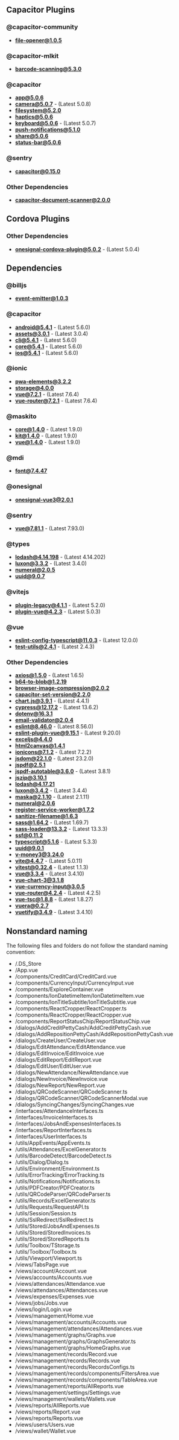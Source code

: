 ## Capacitor Plugins

### @capacitor-community
- **file-opener@1.0.5**
### @capacitor-mlkit
- **barcode-scanning@5.3.0**
### @capacitor
- **app@5.0.6**
- **camera@5.0.7** - (Latest 5.0.8)
- **filesystem@5.2.0**
- **haptics@5.0.6**
- **keyboard@5.0.6** - (Latest 5.0.7)
- **push-notifications@5.1.0**
- **share@5.0.6**
- **status-bar@5.0.6**
### @sentry
- **capacitor@0.15.0**
### Other Dependencies
- **capacitor-document-scanner@2.0.0**
## Cordova Plugins

### Other Dependencies
- **onesignal-cordova-plugin@5.0.2** - (Latest 5.0.4)
## Dependencies

### @billjs
- **event-emitter@1.0.3**
### @capacitor
- **android@5.4.1** - (Latest 5.6.0)
- **assets@3.0.1** - (Latest 3.0.4)
- **cli@5.4.1** - (Latest 5.6.0)
- **core@5.4.1** - (Latest 5.6.0)
- **ios@5.4.1** - (Latest 5.6.0)
### @ionic
- **pwa-elements@3.2.2**
- **storage@4.0.0**
- **vue@7.2.1** - (Latest 7.6.4)
- **vue-router@7.2.1** - (Latest 7.6.4)
### @maskito
- **core@1.4.0** - (Latest 1.9.0)
- **kit@1.4.0** - (Latest 1.9.0)
- **vue@1.4.0** - (Latest 1.9.0)
### @mdi
- **font@7.4.47**
### @onesignal
- **onesignal-vue3@2.0.1**
### @sentry
- **vue@7.81.1** - (Latest 7.93.0)
### @types
- **lodash@4.14.198** - (Latest 4.14.202)
- **luxon@3.3.2** - (Latest 3.4.0)
- **numeral@2.0.5**
- **uuid@9.0.7**
### @vitejs
- **plugin-legacy@4.1.1** - (Latest 5.2.0)
- **plugin-vue@4.2.3** - (Latest 5.0.3)
### @vue
- **eslint-config-typescript@11.0.3** - (Latest 12.0.0)
- **test-utils@2.4.1** - (Latest 2.4.3)
### Other Dependencies
- **axios@1.5.0** - (Latest 1.6.5)
- **b64-to-blob@1.2.19**
- **browser-image-compression@2.0.2**
- **capacitor-set-version@2.2.0**
- **chart.js@3.9.1** - (Latest 4.4.1)
- **cypress@12.17.2** - (Latest 13.6.2)
- **dotenv@16.3.1**
- **email-validator@2.0.4**
- **eslint@8.46.0** - (Latest 8.56.0)
- **eslint-plugin-vue@9.15.1** - (Latest 9.20.0)
- **exceljs@4.4.0**
- **html2canvas@1.4.1**
- **ionicons@7.1.2** - (Latest 7.2.2)
- **jsdom@22.1.0** - (Latest 23.2.0)
- **jspdf@2.5.1**
- **jspdf-autotable@3.6.0** - (Latest 3.8.1)
- **jszip@3.10.1**
- **lodash@4.17.21**
- **luxon@3.4.2** - (Latest 3.4.4)
- **maska@2.1.10** - (Latest 2.1.11)
- **numeral@2.0.6**
- **register-service-worker@1.7.2**
- **sanitize-filename@1.6.3**
- **sass@1.64.2** - (Latest 1.69.7)
- **sass-loader@13.3.2** - (Latest 13.3.3)
- **ssf@0.11.2**
- **typescript@5.1.6** - (Latest 5.3.3)
- **uuid@9.0.1**
- **v-money3@3.24.0**
- **vite@4.4.7** - (Latest 5.0.11)
- **vitest@0.32.4** - (Latest 1.1.3)
- **vue@3.3.4** - (Latest 3.4.10)
- **vue-chart-3@3.1.8**
- **vue-currency-input@3.0.5**
- **vue-router@4.2.4** - (Latest 4.2.5)
- **vue-tsc@1.8.8** - (Latest 1.8.27)
- **vuera@0.2.7**
- **vuetify@3.4.9** - (Latest 3.4.10)


## Nonstandard naming
The following files and folders do not follow the standard naming convention:

- /.DS_Store
- /App.vue
- /components/CreditCard/CreditCard.vue
- /components/CurrencyInput/CurrencyInput.vue
- /components/ExploreContainer.vue
- /components/IonDatetimeItem/IonDatetimeItem.vue
- /components/IonTitleSubtitle/IonTitleSubtitle.vue
- /components/ReactCropper/ReactCropper.ts
- /components/ReactCropper/ReactCropper.vue
- /components/ReportStatusChip/ReportStatusChip.vue
- /dialogs/AddCreditPettyCash/AddCreditPettyCash.vue
- /dialogs/AddRepositionPettyCash/AddRepositionPettyCash.vue
- /dialogs/CreateUser/CreateUser.vue
- /dialogs/EditAttendance/EditAttendance.vue
- /dialogs/EditInvoice/EditInvoice.vue
- /dialogs/EditReport/EditReport.vue
- /dialogs/EditUser/EditUser.vue
- /dialogs/NewAttendance/NewAttendance.vue
- /dialogs/NewInvoice/NewInvoice.vue
- /dialogs/NewReport/NewReport.vue
- /dialogs/QRCodeScanner/QRCodeScanner.ts
- /dialogs/QRCodeScanner/QRCodeScannerModal.vue
- /dialogs/SyncingChanges/SyncingChanges.vue
- /interfaces/AttendanceInterfaces.ts
- /interfaces/InvoiceInterfaces.ts
- /interfaces/JobsAndExpensesInterfaces.ts
- /interfaces/ReportInterfaces.ts
- /interfaces/UserInterfaces.ts
- /utils/AppEvents/AppEvents.ts
- /utils/Attendances/ExcelGenerator.ts
- /utils/BarcodeDetect/BarcodeDetect.ts
- /utils/Dialog/Dialog.ts
- /utils/Environment/Environment.ts
- /utils/ErrorTracking/ErrorTracking.ts
- /utils/Notifications/Notifications.ts
- /utils/PDFCreator/PDFCreator.ts
- /utils/QRCodeParser/QRCodeParser.ts
- /utils/Records/ExcelGenerator.ts
- /utils/Requests/RequestAPI.ts
- /utils/Session/Session.ts
- /utils/SslRedirect/SslRedirect.ts
- /utils/Stored/JobsAndExpenses.ts
- /utils/Stored/StoredInvoices.ts
- /utils/Stored/StoredReports.ts
- /utils/Toolbox/TStorage.ts
- /utils/Toolbox/Toolbox.ts
- /utils/Viewport/Viewport.ts
- /views/TabsPage.vue
- /views/account/Account.vue
- /views/accounts/Accounts.vue
- /views/attendances/Attendance.vue
- /views/attendances/Attendances.vue
- /views/expenses/Expenses.vue
- /views/jobs/Jobs.vue
- /views/login/Login.vue
- /views/management/Home.vue
- /views/management/accounts/Accounts.vue
- /views/management/attendances/Attendances.vue
- /views/management/graphs/Graphs.vue
- /views/management/graphs/GraphsGenerator.ts
- /views/management/graphs/HomeGraphs.vue
- /views/management/records/Record.vue
- /views/management/records/Records.vue
- /views/management/records/RecordsConfigs.ts
- /views/management/records/components/FiltersArea.vue
- /views/management/records/components/TableArea.vue
- /views/management/reports/AllReports.vue
- /views/management/settings/Settings.vue
- /views/management/wallets/Wallets.vue
- /views/reports/AllReports.vue
- /views/reports/Report.vue
- /views/reports/Reports.vue
- /views/users/Users.vue
- /views/wallet/Wallet.vue
